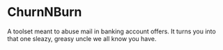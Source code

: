 # ChurnNBurn

A toolset meant to abuse mail in banking account offers.  It turns you into that one sleazy, greasy uncle we all know you have.
